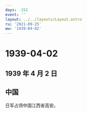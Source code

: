 ```yaml
---
days: -152
event: ''
layout: ../../layouts/Layout.astro
ru: '2021-09-25'
ww: '1939-04-02'
---
```


# 1939-04-02

## 1939 年 4 月 2 日

## 中国

日军占领中国江西省高安。